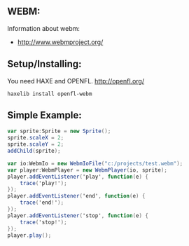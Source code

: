 ## WEBM:

Information about webm:
* http://www.webmproject.org/

## Setup/Installing:

You need HAXE and OPENFL. http://openfl.org/

```
haxelib install openfl-webm
```

## Simple Example:

```actionscript
var sprite:Sprite = new Sprite();
sprite.scaleX = 2;
sprite.scaleY = 2;
addChild(sprite);

var io:WebmIo = new WebmIoFile("c:/projects/test.webm");
var player:WebmPlayer = new WebmPlayer(io, sprite);
player.addEventListener('play', function(e) {
	trace('play!');
});
player.addEventListener('end', function(e) {
	trace('end!');
});
player.addEventListener('stop', function(e) {
	trace('stop!');
});
player.play();
```